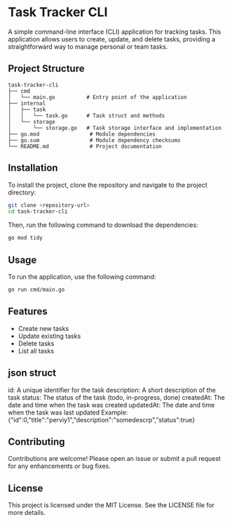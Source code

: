 # Task Tracker CLI

A simple command-line interface (CLI) application for tracking tasks. This application allows users to create, update, and delete tasks, providing a straightforward way to manage personal or team tasks.

## Project Structure

```
task-tracker-cli
├── cmd
│   └── main.go          # Entry point of the application
├── internal
│   ├── task
│   │   └── task.go      # Task struct and methods
│   └── storage
│       └── storage.go   # Task storage interface and implementation
├── go.mod                # Module dependencies
├── go.sum                # Module dependency checksums
└── README.md             # Project documentation
```

## Installation

To install the project, clone the repository and navigate to the project directory:

```bash
git clone <repository-url>
cd task-tracker-cli
```

Then, run the following command to download the dependencies:

```bash
go mod tidy
```

## Usage

To run the application, use the following command:

```bash
go run cmd/main.go
```

## Features

- Create new tasks
- Update existing tasks
- Delete tasks
- List all tasks

## json struct

id: A unique identifier for the task
description: A short description of the task
status: The status of the task (todo, in-progress, done)
createdAt: The date and time when the task was created
updatedAt: The date and time when the task was last updated
Example:
{"id":0,"title":"perviy1","description":"somedescrp","status":true}

## Contributing

Contributions are welcome! Please open an issue or submit a pull request for any enhancements or bug fixes.

## License

This project is licensed under the MIT License. See the LICENSE file for more details.